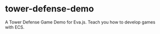 # tower-defense-demo
A Tower Defense Game Demo for Eva.js. Teach you how to develop games with ECS.
